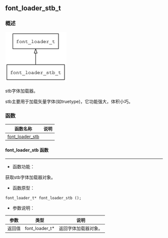 ## font\_loader\_stb\_t
### 概述
![image](images/font_loader_stb_t_0.png)

 stb字体加载器。

 stb主要用于加载矢量字体(如truetype)，它功能强大，体积小巧。



### 函数
<p id="font_loader_stb_t_methods">

| 函数名称 | 说明 | 
| -------- | ------------ | 
| <a href="#font_loader_stb_t_font_loader_stb">font\_loader\_stb</a> |  |
#### font\_loader\_stb 函数
-----------------------

* 函数功能：

> <p id="font_loader_stb_t_font_loader_stb">
 获取stb字体加载器对象。




* 函数原型：

```
font_loader_t* font_loader_stb ();
```

* 参数说明：

| 参数 | 类型 | 说明 |
| -------- | ----- | --------- |
| 返回值 | font\_loader\_t* | 返回字体加载器对象。 |

